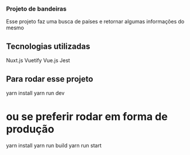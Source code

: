 ### Projeto de bandeiras
Esse projeto faz uma busca de países e retornar algumas informações do mesmo

## Tecnologias utilizadas
Nuxt.js
Vuetify
Vue.js
Jest

## Para rodar esse projeto
yarn install 
yarn run dev

# ou se preferir rodar em forma de produção
yarn install 
yarn run build 
yarn run start


